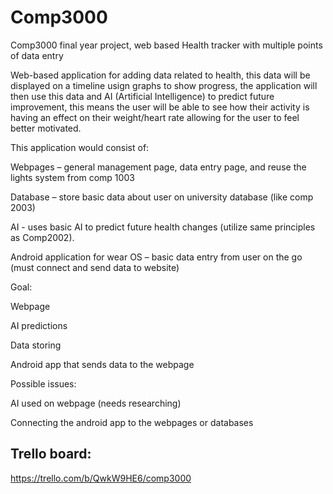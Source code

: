 # Comp3000
Comp3000 final year project, web based Health tracker with multiple points of data entry


Web-based application for adding data related to health, this data will be displayed on a timeline usign graphs to show progress, the application will then use this data and AI (Artificial Intelligence) to predict future improvement, this means the user will be able to see how their activity is having an effect on their weight/heart rate  allowing for the user to feel better motivated. 

This application would consist of: 

Webpages – general management page, data entry page, and reuse the lights system from comp 1003 

Database – store basic data about user on university database (like comp 2003)  

AI - uses basic AI to predict future health changes (utilize same principles as Comp2002). 

Android application for wear OS – basic data entry from user on the go (must connect and send data to website) 

 

Goal: 

Webpage 

AI predictions 

Data storing 

Android app that sends data to the webpage 

 

Possible issues: 

AI used on webpage (needs researching) 

Connecting the android app to the webpages or databases 


## Trello board:
https://trello.com/b/QwkW9HE6/comp3000
